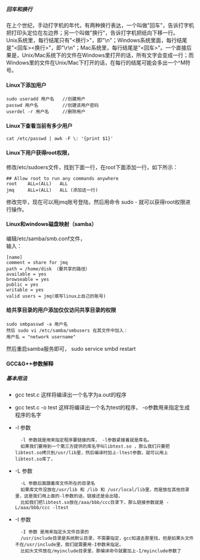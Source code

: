 ##### 回车和换行

在上个世纪，手动打字机的年代，有两种换行表达，一个叫做"回车"，告诉打字机把打印头定位在左边界；另一个叫做"换行"，告诉打字机把纸向下移一行。  
Unix系统里，每行结尾只有"<换行>"，即"\n"；Windows系统里面，每行结尾是"<回车><换行>"，即"\r\n"；Mac系统里，每行结尾是"<回车>"。一个直接后果是，Unix/Mac系统下的文件在Windows里打开的话，所有文字会变成一行；而Windows里的文件在Unix/Mac下打开的话，在每行的结尾可能会多出一个^M符号。

#### Linux下添加用户

	sudo useradd 用户名   //创建用户
	passwd 用户名         //创建该用户密码
	userdel -r 用户名     //删除用户

#### Linux下查看当前有多少用户

	cat /etc/passwd | awk -F \: '{print $1}'


#### Linux下用户获得root权限，  
修改/etc/sudoers文件，找到下面一行，在root下面添加一行，如下所示：

	## Allow root to run any commands anywhere
	root	ALL=(ALL)	ALL
	jmq 	ALL=(ALL)   ALL (添加这一行)

修改完毕，现在可以用jmq账号登陆，然后用命令 sudo - 就可以获得root权限进行操作。

#### Linux和windows磁盘映射（samba）
编辑/etc/samba/smb.conf文件，  
输入：  
	
	[name]
	comment = share for jmq
	path = /home/disk （要共享的路径）
	available = yes
	browseable = yes
	public = yes
	writable = yes
	valid users = jmq(填写linux上自己的账号)

#### 给共享目录的用户添加仅仅访问共享目录的权限

	sudo smbpasswd -a 用户名
	然后 sudo vi /etc/samba/smbusers 在其文件中加入：
	用户名 = "network username"

然后重启samba服务即可， sudo service smbd restart


#### GCC&G++参数解释

##### 基本用法

* gcc test.c 这样将编译出一个名字为a.out的程序
* gcc test.c -o test 这样将编译出一个名为test的程序， -o参数用来指定生成程序的名字

* -l 参数  

		-l 参数就是用来指定程序要链接的库， -l参数紧接着就是库名。
		如果我们要用到一个第三方提供的库名字叫libtest.so ，那么我们只要把libtest.so拷贝到/usr/lib里，然后编译时加上-ltest参数，就可以用上libtest.so库了，

* -L 参数

		-L 参数后面跟着库文件所在的目录名
		如果库文件没放在/usr/lib 和 /lib 和 /usr/local/lib里，而是放在其他目录里，这是我们用上面的-l参数的话，链接还是会出错，
		比如我们把libtest.so放在/aaa/bbb/ccc目录下，那么链接参数就是 -L/aaa/bbb/ccc -ltest

* -I 参数

		-I 参数 是用来指定头文件目录的
		/usr/include目录是系统默认目录，不需要指定，gcc知道去那里找，但是如果头文件不在/usr/include里，我们就需要用-I参数来指定。
		比如头文件放在/myinclude目录里，那编译命令就要加上-I/myinclude参数了
